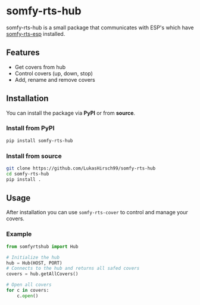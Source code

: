 # somfy-rts-hub

somfy-rts-hub is a small package that communicates with
ESP's which have [somfy-rts-esp](https://github.com/LukasHirsch99/ESP-Somfy) installed.

## Features
- Get covers from hub
- Control covers (up, down, stop)
- Add, rename and remove covers

## Installation

You can install the package via **PyPI** or from **source**.

### Install from PyPI

```bash
pip install somfy-rts-hub
```

### Install from source

```bash
git clone https://github.com/LukasHirsch99/somfy-rts-hub
cd somfy-rts-hub
pip install .
```

## Usage

After installation you can use `somfy-rts-cover` to control and manage your covers.

### Example

```python
from somfyrtshub import Hub

# Initialize the hub
hub = Hub(HOST, PORT)
# Connects to the hub and returns all safed covers
covers = hub.getAllCovers()

# Open all covers
for c in covers:
    c.open()
```
